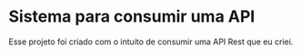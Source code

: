 # Sistema para consumir uma API
Esse projeto foi criado com o intuito de consumir uma API Rest que eu criei.
